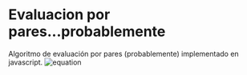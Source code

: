 # Evaluacion por pares...probablemente
Algoritmo de evaluación por pares (probablemente) implementado en javascript.<Enter>
![equation](http://latex.codecogs.com/gif.latex?\frac{(\frac{\sum_{x=1}^{x=n}%20x/10}{n-1}*10)+y}{2})  
